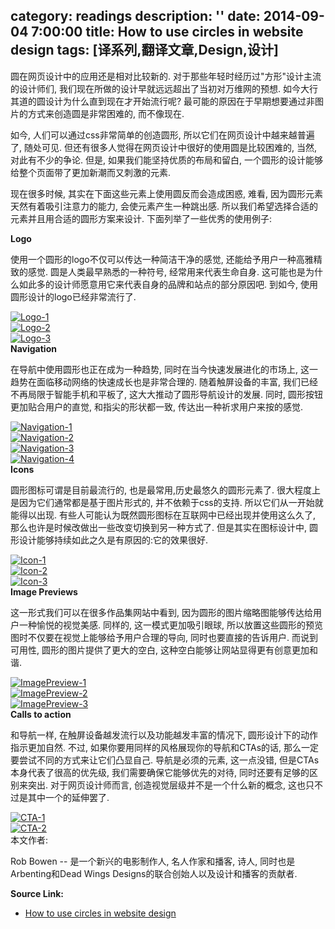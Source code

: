 category: readings
description: ''
date: 2014-09-04 7:00:00
title: How to use circles in website design
tags: [译系列,翻译文章,Design,设计]
---

圆在网页设计中的应用还是相对比较新的. 对于那些年轻时经历过"方形"设计主流的设计师们, 我们现在所做的设计早就远远超出了当初对万维网的预想. 如今大行其道的圆设计为什么直到现在才开始流行呢? 最可能的原因在于早期想要通过非图片的方式来创造圆是非常困难的, 而不像现在.

如今, 人们可以通过css非常简单的创造圆形, 所以它们在网页设计中越来越普遍了, 随处可见. 但还有很多人觉得在网页设计中很好的使用圆是比较困难的, 当然, 对此有不少的争论. 但是, 如果我们能坚持优质的布局和留白, 一个圆形的设计能够给整个页面带了更加新潮而又刺激的元素.

现在很多时候, 其实在下面这些元素上使用圆反而会造成困惑, 难看, 因为圆形元素天然有着吸引注意力的能力, 会使元素产生一种跳出感. 所以我们希望选择合适的元素并且用合适的圆形方案来设计. 下面列举了一些优秀的使用例子:

<strong>Logo</strong>

使用一个圆形的logo不仅可以传达一种简洁干净的感觉, 还能给予用户一种高雅精致的感觉. 圆是人类最早熟悉的一种符号, 经常用来代表生命自身. 这可能也是为什么如此多的设计师愿意用它来代表自身的品牌和站点的部分原因吧. 到如今, 使用圆形设计的logo已经非常流行了.
<div class=imgs>
<a href="http://www.razvangarofeanu.com/"><img src="http://netdna.webdesignerdepot.com/uploads/2014/09/001.jpg" alt="Logo-1" /></a>
<a href="http://1minus1.com/"><img src="http://netdna.webdesignerdepot.com/uploads/2014/07/1minus1.jpg" alt="Logo-2" /></a>
<a href="http://pistachioapp.com/"><img src="http://netdna.webdesignerdepot.com/uploads/2014/07/pistachio.jpg" alt="Logo-3" /></a>
</div>
<strong>Navigation</strong>

在导航中使用圆形也正在成为一种趋势, 同时在当今快速发展进化的市场上, 这一趋势在面临移动网络的快速成长也是非常合理的. 随着触屏设备的丰富, 我们已经不再局限于智能手机和平板了, 这大大推动了圆形导航设计的发展. 同时, 圆形按钮更加贴合用户的直觉, 和指尖的形状都一致, 传达出一种祈求用户来按的感觉.
<div class=imgs>
<a href="http://www.cantinanegrar.it/it/dominiveneti/f2"><img src="http://netdna.webdesignerdepot.com/uploads/2014/09/002.jpg" alt="Navigation-1" /></a>
<a href="http://www.kashoo.co.uk/"><img src="http://netdna.webdesignerdepot.com/uploads/2014/07/kashoo.jpg" alt="Navigation-2" /></a>
<a href="http://www.zizzi.co.uk/"><img src="http://netdna.webdesignerdepot.com/uploads/2014/07/zizzi.jpg" alt="Navigation-3" /></a>
<a href="http://inmotionmassage.co.uk/"><img src="http://netdna.webdesignerdepot.com/uploads/2014/07/inmotion.jpg" alt="Navigation-4" /></a>
</div>
<strong>Icons</strong>

圆形图标可谓是目前最流行的, 也是最常用,历史最悠久的圆形元素了. 很大程度上是因为它们通常都是基于图片形式的, 并不依赖于css的支持. 所以它们从一开始就能得以出现. 有些人可能认为既然圆形图标在互联网中已经出现并使用这么久了, 那么也许是时候改做出一些改变切换到另一种方式了. 但是其实在图标设计中, 圆形设计能够持续如此之久是有原因的:它的效果很好.
<div class=imgs>
<a href="http://www.denisechandler.com/"><img src="http://netdna.webdesignerdepot.com/uploads/2014/07/denisechandler.jpg" alt="Icon-1" /></a>
<a href="http://syropia.net/"><img src="http://netdna.webdesignerdepot.com/uploads/2014/07/syropia.jpg" alt="Icon-2" /></a>
<a href="http://www.styiens.com/"><img src="http://netdna.webdesignerdepot.com/uploads/2014/07/styiens.jpg" alt="Icon-3" /></a>
</div>
<strong>Image Previews</strong>

这一形式我们可以在很多作品集网站中看到, 因为圆形的图片缩略图能够传达给用户一种愉悦的视觉美感. 同样的, 这一模式更加吸引眼球, 所以放置这些圆形的预览图时不仅要在视觉上能够给予用户合理的导向, 同时也要直接的告诉用户. 而说到可用性, 圆形的图片提供了更大的空白, 这种空白能够让网站显得更有创意更加和谐.
<div class=imgs>
<a href="http://revelationconcept.com/"><img src="http://netdna.webdesignerdepot.com/uploads/2014/09/003.jpg" alt="ImagePreview-1" /></a>
<a href="http://www.skewedicons.com/"><img src="http://netdna.webdesignerdepot.com/uploads/2014/07/skewedicons.jpg" alt="ImagePreview-2" /></a>
<a href="http://kikk.be/2012/accueil.htm?lng=fr"><img src="http://netdna.webdesignerdepot.com/uploads/2014/07/kikk.jpg" alt="ImagePreview-3" /></a>
</div>
<strong>Calls to action</strong>

和导航一样, 在触屏设备越发流行以及功能越发丰富的情况下, 圆形设计下的动作指示更加自然. 不过, 如果你要用同样的风格展现你的导航和CTAs的话, 那么一定要尝试不同的方式来让它们凸显自己. 导航是必须的元素, 这一点没错, 但是CTAs本身代表了很高的优先级, 我们需要确保它能够优先的对待, 同时还要有足够的区别来突出. 对于网页设计师而言, 创造视觉层级并不是一个什么新的概念, 这也只不过是其中一个的延伸罢了.
<div class=imgs>
<a href="http://onedesigncompany.com/"><img src="http://netdna.webdesignerdepot.com/uploads/2014/09/004.jpg" alt="CTA-1" /></a>
<a href="http://thehighlandfling.com/"><img src="http://netdna.webdesignerdepot.com/uploads/2014/07/highlandfling.jpg" alt="CTA-2" /></a>
</div>
本文作者:

Rob Bowen -- 是一个新兴的电影制作人, 名人作家和播客, 诗人, 同时也是Arbenting和Dead Wings Designs的联合创始人以及设计和播客的贡献者.

<strong>Source Link:</strong>
<ul>
	<li><a href="http://www.webdesignerdepot.com/2014/09/how-to-use-circles-in-website-design/" title="How to use circles in website design">How to use circles in website design</a></li>
</ul>

<style>
div.imgs a{display:block;}
</style>
